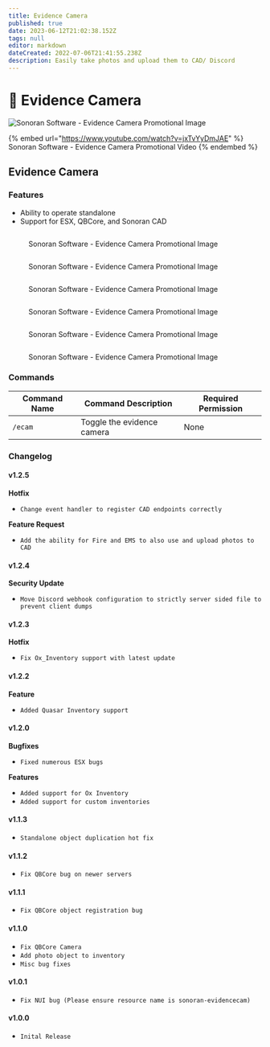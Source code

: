 ```yaml
---
title: Evidence Camera
published: true
date: 2023-06-12T21:02:38.152Z
tags: null
editor: markdown
dateCreated: 2022-07-06T21:41:55.238Z
description: Easily take photos and upload them to CAD/ Discord
---
```


# 📸 Evidence Camera

![Sonoran Software - Evidence Camera Promotional Image](../../sono\_evidence\_tebex\_photo.png)

{% embed url="https://www.youtube.com/watch?v=jxTvYyDmJAE" %}
Sonoran Software - Evidence Camera Promotional Video
{% endembed %}

## Evidence Camera

### Features

* Ability to operate standalone
* Support for ESX, QBCore, and Sonoran CAD &#x20;

<figure><img src="../../evidence-camera/simple_e_config.png" alt=""><figcaption><p>Sonoran Software - Evidence Camera Promotional Image</p></figcaption></figure>

<figure><img src="../../evidence-camera/ingame_objects.png" alt=""><figcaption><p>Sonoran Software - Evidence Camera Promotional Image</p></figcaption></figure>

<figure><img src="../../evidence-camera/auto_update.png" alt=""><figcaption><p>Sonoran Software - Evidence Camera Promotional Image</p></figcaption></figure>

<figure><img src="../../evidence-camera/discord_webhooks.png" alt=""><figcaption><p>Sonoran Software - Evidence Camera Promotional Image</p></figcaption></figure>

<figure><img src="../../evidence-camera/cad_integration.png" alt=""><figcaption><p>Sonoran Software - Evidence Camera Promotional Image</p></figcaption></figure>

<figure><img src="../../framework_item.png" alt=""><figcaption><p>Sonoran Software - Evidence Camera Promotional Image</p></figcaption></figure>

### Commands

| Command Name | Command Description        | Required Permission |
| ------------ | -------------------------- | ------------------- |
| `/ecam`      | Toggle the evidence camera | None                |

### Changelog

#### v1.2.5

**Hotfix**

* `Change event handler to register CAD endpoints correctly`

**Feature Request**

* `Add the ability for Fire and EMS to also use and upload photos to CAD`

#### v1.2.4

**Security Update**

* `Move Discord webhook configuration to strictly server sided file to prevent client dumps`

#### v1.2.3

**Hotfix**

* `Fix Ox_Inventory support with latest update`

#### v1.2.2

**Feature**

* `Added Quasar Inventory support`

#### v1.2.0

**Bugfixes**

* `Fixed numerous ESX bugs`

**Features**

* `Added support for Ox Inventory`
* `Added support for custom inventories`

#### v1.1.3

* `Standalone object duplication hot fix`

#### v1.1.2

* `Fix QBCore bug on newer servers`

#### v1.1.1

* `Fix QBCore object registration bug`

#### v1.1.0

* `Fix QBCore Camera`
* `Add photo object to inventory`
* `Misc bug fixes`

#### v1.0.1

* `Fix NUI bug (Please ensure resource name is sonoran-evidencecam)`

#### v1.0.0

* `Inital Release`
